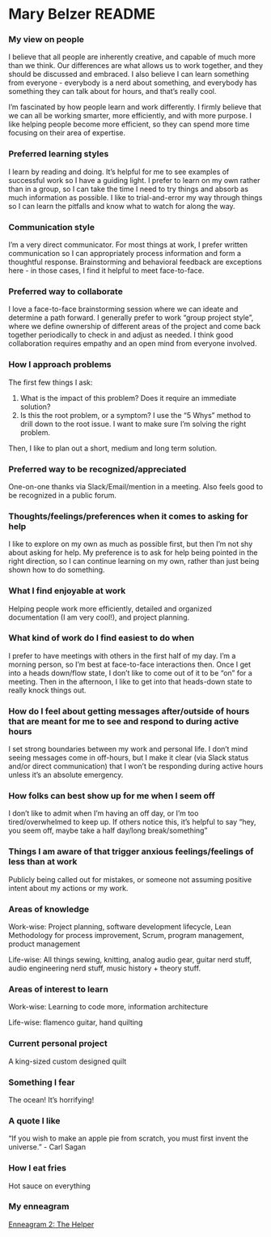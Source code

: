 # Mary Belzer README

### My view on people

I believe that all people are inherently creative, and capable of much more than we think. Our differences are what allows us to work together, and they should be discussed and embraced. I also believe I can learn something from everyone - everybody is a nerd about something, and everybody has something they can talk about for hours, and that’s really cool.

I’m fascinated by how people learn and work differently. I firmly believe that we can all be working smarter, more efficiently, and with more purpose. I like helping people become more efficient, so they can spend more time focusing on their area of expertise.

### Preferred learning styles

I learn by reading and doing. It’s helpful for me to see examples of successful work so I have a guiding light. I prefer to learn on my own rather than in a group, so I can take the time I need to try things and absorb as much information as possible. I like to trial-and-error my way through things so I can learn the pitfalls and know what to watch for along the way.

### Communication style

I’m a very direct communicator. For most things at work, I prefer written communication so I can appropriately process information and form a thoughtful response. Brainstorming and behavioral feedback are exceptions here - in those cases, I find it helpful to meet face-to-face.

### Preferred way to collaborate

I love a face-to-face brainstorming session where we can ideate and determine a path forward. I generally prefer to work “group project style”, where we define ownership of different areas of the project and come back together periodically to check in and adjust as needed. I think good collaboration requires empathy and an open mind from everyone involved.

### How I approach problems

The first few things I ask:

1. What is the impact of this problem? Does it require an immediate solution?
2. Is this the root problem, or a symptom? I use the “5 Whys” method to drill down to the root issue. I want to make sure I’m solving the right problem.

Then, I like to plan out a short, medium and long term solution.

### Preferred way to be recognized/appreciated

One-on-one thanks via Slack/Email/mention in a meeting. Also feels good to be recognized in a public forum.

### Thoughts/feelings/preferences when it comes to asking for help

I like to explore on my own as much as possible first, but then I’m not shy about asking for help. My preference is to ask for help being pointed in the right direction, so I can continue learning on my own, rather than just being shown how to do something.

### What I find enjoyable at work

Helping people work more efficiently, detailed and organized documentation (I am very cool!), and project planning.

### What kind of work do I find easiest to do when

I prefer to have meetings with others in the first half of my day. I’m a morning person, so I’m best at face-to-face interactions then. Once I get into a heads down/flow state, I don’t like to come out of it to be “on” for a meeting. Then in the afternoon, I like to get into that heads-down state to really knock things out.

### How do I feel about getting messages after/outside of hours that are meant for me to see and respond to during active hours

I set strong boundaries between my work and personal life. I don’t mind seeing messages come in off-hours, but I make it clear (via Slack status and/or direct communication) that I won’t be responding during active hours unless it’s an absolute emergency.

### How folks can best show up for me when I seem off

I don’t like to admit when I’m having an off day, or I’m too tired/overwhelmed to keep up. If others notice this, it’s helpful to say “hey, you seem off, maybe take a half day/long break/something”

### Things I am aware of that trigger anxious feelings/feelings of less than at work

Publicly being called out for mistakes, or someone not assuming positive intent about my actions or my work.

### Areas of knowledge

Work-wise: Project planning, software development lifecycle, Lean Methodology for process improvement, Scrum, program management, product management

Life-wise: All things sewing, knitting, analog audio gear, guitar nerd stuff, audio engineering nerd stuff, music history + theory stuff.

### Areas of interest to learn

Work-wise: Learning to code more, information architecture

Life-wise: flamenco guitar, hand quilting

### Current personal project

A king-sized custom designed quilt

### Something I fear

The ocean! It’s horrifying!

### A quote I like

“If you wish to make an apple pie from scratch, you must first invent the universe.” - Carl Sagan

### How I eat fries

Hot sauce on everything

### My enneagram

[Enneagram 2: The Helper](https://www.enneagraminstitute.com/type-2)
